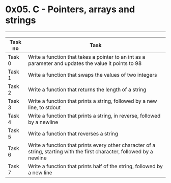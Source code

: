 # 0x05. C - Pointers, arrays and strings
---
|Task no|Task	|
|-------|-------|
|Task 0 |Write a function that takes a pointer to an int as a parameter and updates the value it points to 98|
|Task 1 |Write a function that swaps the values of two integers|
|Task 2 |Write a function that returns the length of a string|
|Task 3 |Write a function that prints a string, followed by a new line, to stdout|
|Task 4 |Write a function that prints a string, in reverse, followed by a newline|
|Task 5 |Write a function that reverses a string|
|Task 6 |Write a function that prints every other character of a string, starting with the first character, followed by a newline|
|Task 7 |Write a function that prints half of the string, followed by a new line|

